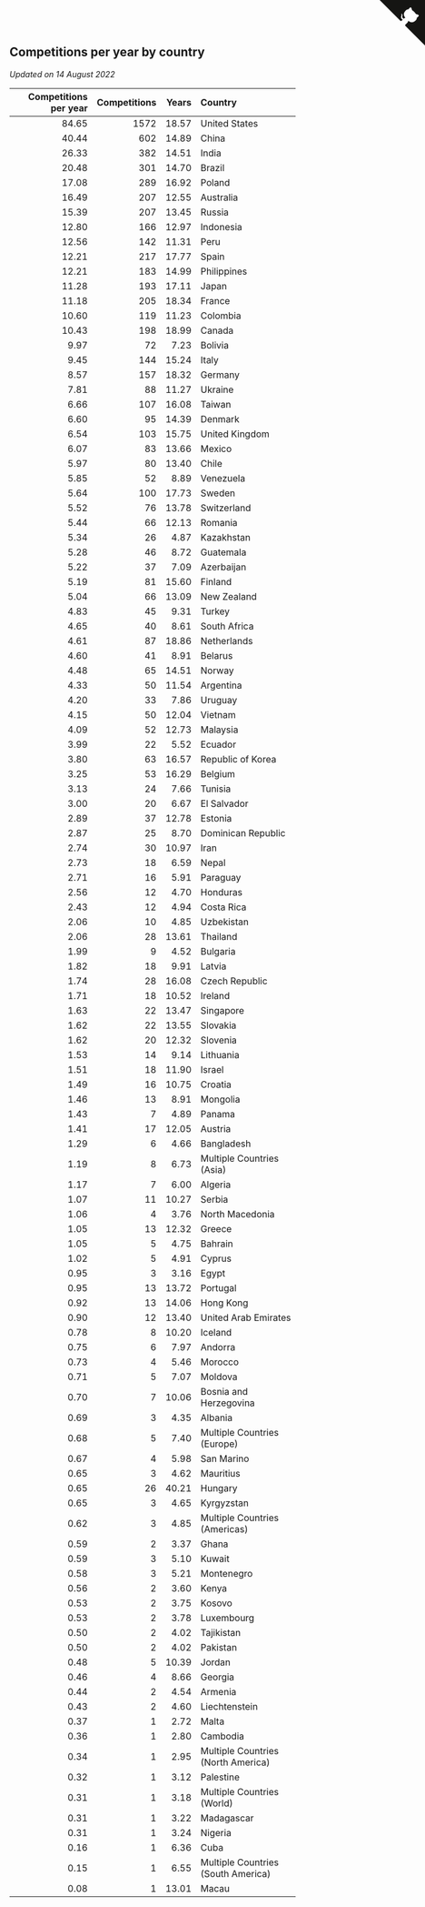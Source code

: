 ## Competitions per year by country

*Updated on 14 August 2022*

| Competitions per year | Competitions | Years | Country |
| ---: | ---: | ---: | :--- |
| 84.65 | 1572 | 18.57 | United States |
| 40.44 | 602 | 14.89 | China |
| 26.33 | 382 | 14.51 | India |
| 20.48 | 301 | 14.70 | Brazil |
| 17.08 | 289 | 16.92 | Poland |
| 16.49 | 207 | 12.55 | Australia |
| 15.39 | 207 | 13.45 | Russia |
| 12.80 | 166 | 12.97 | Indonesia |
| 12.56 | 142 | 11.31 | Peru |
| 12.21 | 217 | 17.77 | Spain |
| 12.21 | 183 | 14.99 | Philippines |
| 11.28 | 193 | 17.11 | Japan |
| 11.18 | 205 | 18.34 | France |
| 10.60 | 119 | 11.23 | Colombia |
| 10.43 | 198 | 18.99 | Canada |
| 9.97 | 72 | 7.23 | Bolivia |
| 9.45 | 144 | 15.24 | Italy |
| 8.57 | 157 | 18.32 | Germany |
| 7.81 | 88 | 11.27 | Ukraine |
| 6.66 | 107 | 16.08 | Taiwan |
| 6.60 | 95 | 14.39 | Denmark |
| 6.54 | 103 | 15.75 | United Kingdom |
| 6.07 | 83 | 13.66 | Mexico |
| 5.97 | 80 | 13.40 | Chile |
| 5.85 | 52 | 8.89 | Venezuela |
| 5.64 | 100 | 17.73 | Sweden |
| 5.52 | 76 | 13.78 | Switzerland |
| 5.44 | 66 | 12.13 | Romania |
| 5.34 | 26 | 4.87 | Kazakhstan |
| 5.28 | 46 | 8.72 | Guatemala |
| 5.22 | 37 | 7.09 | Azerbaijan |
| 5.19 | 81 | 15.60 | Finland |
| 5.04 | 66 | 13.09 | New Zealand |
| 4.83 | 45 | 9.31 | Turkey |
| 4.65 | 40 | 8.61 | South Africa |
| 4.61 | 87 | 18.86 | Netherlands |
| 4.60 | 41 | 8.91 | Belarus |
| 4.48 | 65 | 14.51 | Norway |
| 4.33 | 50 | 11.54 | Argentina |
| 4.20 | 33 | 7.86 | Uruguay |
| 4.15 | 50 | 12.04 | Vietnam |
| 4.09 | 52 | 12.73 | Malaysia |
| 3.99 | 22 | 5.52 | Ecuador |
| 3.80 | 63 | 16.57 | Republic of Korea |
| 3.25 | 53 | 16.29 | Belgium |
| 3.13 | 24 | 7.66 | Tunisia |
| 3.00 | 20 | 6.67 | El Salvador |
| 2.89 | 37 | 12.78 | Estonia |
| 2.87 | 25 | 8.70 | Dominican Republic |
| 2.74 | 30 | 10.97 | Iran |
| 2.73 | 18 | 6.59 | Nepal |
| 2.71 | 16 | 5.91 | Paraguay |
| 2.56 | 12 | 4.70 | Honduras |
| 2.43 | 12 | 4.94 | Costa Rica |
| 2.06 | 10 | 4.85 | Uzbekistan |
| 2.06 | 28 | 13.61 | Thailand |
| 1.99 | 9 | 4.52 | Bulgaria |
| 1.82 | 18 | 9.91 | Latvia |
| 1.74 | 28 | 16.08 | Czech Republic |
| 1.71 | 18 | 10.52 | Ireland |
| 1.63 | 22 | 13.47 | Singapore |
| 1.62 | 22 | 13.55 | Slovakia |
| 1.62 | 20 | 12.32 | Slovenia |
| 1.53 | 14 | 9.14 | Lithuania |
| 1.51 | 18 | 11.90 | Israel |
| 1.49 | 16 | 10.75 | Croatia |
| 1.46 | 13 | 8.91 | Mongolia |
| 1.43 | 7 | 4.89 | Panama |
| 1.41 | 17 | 12.05 | Austria |
| 1.29 | 6 | 4.66 | Bangladesh |
| 1.19 | 8 | 6.73 | Multiple Countries (Asia) |
| 1.17 | 7 | 6.00 | Algeria |
| 1.07 | 11 | 10.27 | Serbia |
| 1.06 | 4 | 3.76 | North Macedonia |
| 1.05 | 13 | 12.32 | Greece |
| 1.05 | 5 | 4.75 | Bahrain |
| 1.02 | 5 | 4.91 | Cyprus |
| 0.95 | 3 | 3.16 | Egypt |
| 0.95 | 13 | 13.72 | Portugal |
| 0.92 | 13 | 14.06 | Hong Kong |
| 0.90 | 12 | 13.40 | United Arab Emirates |
| 0.78 | 8 | 10.20 | Iceland |
| 0.75 | 6 | 7.97 | Andorra |
| 0.73 | 4 | 5.46 | Morocco |
| 0.71 | 5 | 7.07 | Moldova |
| 0.70 | 7 | 10.06 | Bosnia and Herzegovina |
| 0.69 | 3 | 4.35 | Albania |
| 0.68 | 5 | 7.40 | Multiple Countries (Europe) |
| 0.67 | 4 | 5.98 | San Marino |
| 0.65 | 3 | 4.62 | Mauritius |
| 0.65 | 26 | 40.21 | Hungary |
| 0.65 | 3 | 4.65 | Kyrgyzstan |
| 0.62 | 3 | 4.85 | Multiple Countries (Americas) |
| 0.59 | 2 | 3.37 | Ghana |
| 0.59 | 3 | 5.10 | Kuwait |
| 0.58 | 3 | 5.21 | Montenegro |
| 0.56 | 2 | 3.60 | Kenya |
| 0.53 | 2 | 3.75 | Kosovo |
| 0.53 | 2 | 3.78 | Luxembourg |
| 0.50 | 2 | 4.02 | Tajikistan |
| 0.50 | 2 | 4.02 | Pakistan |
| 0.48 | 5 | 10.39 | Jordan |
| 0.46 | 4 | 8.66 | Georgia |
| 0.44 | 2 | 4.54 | Armenia |
| 0.43 | 2 | 4.60 | Liechtenstein |
| 0.37 | 1 | 2.72 | Malta |
| 0.36 | 1 | 2.80 | Cambodia |
| 0.34 | 1 | 2.95 | Multiple Countries (North America) |
| 0.32 | 1 | 3.12 | Palestine |
| 0.31 | 1 | 3.18 | Multiple Countries (World) |
| 0.31 | 1 | 3.22 | Madagascar |
| 0.31 | 1 | 3.24 | Nigeria |
| 0.16 | 1 | 6.36 | Cuba |
| 0.15 | 1 | 6.55 | Multiple Countries (South America) |
| 0.08 | 1 | 13.01 | Macau |


<a href="https://github.com/jonatanklosko/wca_statistics" class="github-corner" aria-label="View source on Github"><svg width="80" height="80" viewBox="0 0 250 250" style="fill:#151513; color:#fff; position: absolute; top: 0; border: 0; right: 0;" aria-hidden="true"><path d="M0,0 L115,115 L130,115 L142,142 L250,250 L250,0 Z"></path><path d="M128.3,109.0 C113.8,99.7 119.0,89.6 119.0,89.6 C122.0,82.7 120.5,78.6 120.5,78.6 C119.2,72.0 123.4,76.3 123.4,76.3 C127.3,80.9 125.5,87.3 125.5,87.3 C122.9,97.6 130.6,101.9 134.4,103.2" fill="currentColor" style="transform-origin: 130px 106px;" class="octo-arm"></path><path d="M115.0,115.0 C114.9,115.1 118.7,116.5 119.8,115.4 L133.7,101.6 C136.9,99.2 139.9,98.4 142.2,98.6 C133.8,88.0 127.5,74.4 143.8,58.0 C148.5,53.4 154.0,51.2 159.7,51.0 C160.3,49.4 163.2,43.6 171.4,40.1 C171.4,40.1 176.1,42.5 178.8,56.2 C183.1,58.6 187.2,61.8 190.9,65.4 C194.5,69.0 197.7,73.2 200.1,77.6 C213.8,80.2 216.3,84.9 216.3,84.9 C212.7,93.1 206.9,96.0 205.4,96.6 C205.1,102.4 203.0,107.8 198.3,112.5 C181.9,128.9 168.3,122.5 157.7,114.1 C157.9,116.9 156.7,120.9 152.7,124.9 L141.0,136.5 C139.8,137.7 141.6,141.9 141.8,141.8 Z" fill="currentColor" class="octo-body"></path></svg></a><style>.github-corner:hover .octo-arm{animation:octocat-wave 560ms ease-in-out}@keyframes octocat-wave{0%,100%{transform:rotate(0)}20%,60%{transform:rotate(-25deg)}40%,80%{transform:rotate(10deg)}}@media (max-width:500px){.github-corner:hover .octo-arm{animation:none}.github-corner .octo-arm{animation:octocat-wave 560ms ease-in-out}}</style>
